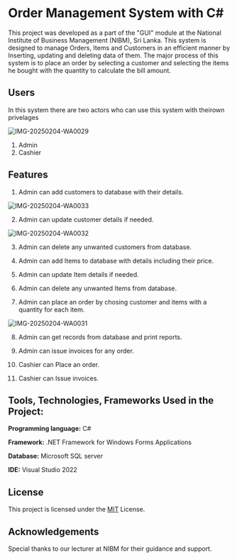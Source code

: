
# Order Management System with C#

This project was developed as a part of the "GUI" module at the National Institute of Business Management (NIBM), Sri Lanka.
This system is designed to manage Orders, Items and Customers in an efficient manner by Inserting, updating and deleting data of them. The major process of this system is to place an order by selecting a customer and selecting the items he bought with the quantity to calculate the bill amount.


## Users

In this system there are two actors who can use this system with
theirown privelages  

![IMG-20250204-WA0029](https://github.com/user-attachments/assets/cf304e37-e5c8-4a52-8931-1244a1f061a5)

1. Admin
2. Cashier
## Features

1. Admin can add customers to database with their details.

![IMG-20250204-WA0033](https://github.com/user-attachments/assets/dbcf226f-4361-4de2-99db-f5bef5191ada)

2. Admin can update customer details if needed.

![IMG-20250204-WA0032](https://github.com/user-attachments/assets/57f87e90-ed72-49d3-9653-daf2785c7e39)

3. Admin can delete any unwanted customers from database.

4. Admin can add Items to database with details including their price.

5. Admin can update Item details if needed.

6. Admin can delete any unwanted Items from database.

7. Admin can place an order by chosing customer and items with a quantity for each item.

![IMG-20250204-WA0031](https://github.com/user-attachments/assets/38d49705-7df3-4693-a885-6b9f157f43c9)

8. Admin can get records from database and print reports.

9. Admin can issue invoices for any order.

10. Cashier can Place an order.

11. Cashier can Issue invoices.


## Tools, Technologies, Frameworks Used in the Project:

**Programming language:** C#

**Framework:** .NET Framework for Windows Forms Applications

**Database:** Microsoft SQL server

**IDE:** Visual Studio 2022
## License

This project is licensed under the [MIT](https://choosealicense.com/licenses/mit/) License.


## Acknowledgements

 Special thanks to our lecturer at NIBM for their guidance and support.


